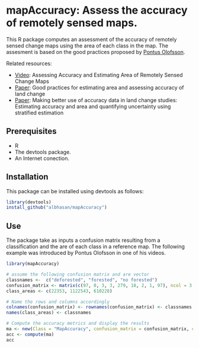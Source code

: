 # mapAccuracy: Assess the accuracy of remotely sensed maps.

This R package computes an assessment of the accuracy of remotely sensed change  maps using the area of each class in the map. The assesment is based on the good practices proposed by [Pontus Olofsson](http://www.bu.edu/earth/people/faculty/johan-pontus-olofsson/).

Related resources:
- [Video](https://youtu.be/xAes7ddZ7CQ): Assessing Accuracy and Estimating Area of Remotely Sensed Change Maps 
- [Paper](http://www.sciencedirect.com/science/article/pii/S0034425714000704): Good practices for estimating area and assessing accuracy of land change
- [Paper](http://www.sciencedirect.com/science/article/pii/S0034425712004191): Making better use of accuracy data in land change studies: Estimating accuracy and area and quantifying uncertainty using stratified estimation



## Prerequisites
- R
- The devtools package.
- An Internet conection.



## Installation

This package can be installed using devtools as follows:

```R
library(devtools)
install_github("albhasan/mapAccuracy")
```



## Use

The package take as inputs a confusion matrix resulting from a classification and the are of each class in a reference map. The following example was introduced by Pontus Olofsson in one of his videos.

```R
library(mapAccuracy)

# assume the following confusion matrix and are vector
classnames <-  c("deforested", "forested", "no forested")
confusion_matrix <- matrix(c(97, 0, 3, 3, 279, 18, 2, 1, 97), ncol = 3, byrow = TRUE)
class_areas <- c(22353, 1122543, 610228)

# Name the rows and columns accordingly
colnames(confusion_matrix) <- rownames(confusion_matrix) <- classnames
names(class_areas) <- classnames

# Compute the accuracy metrics and display the results
ma <- new(Class = "MapAccuracy", confusion_matrix = confusion_matrix, class_areas = class_areas)
acc <- compute(ma)
acc
```
